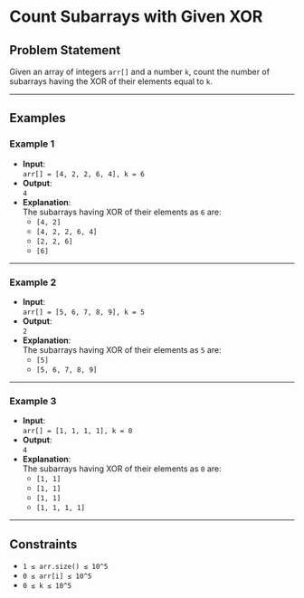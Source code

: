 # Count Subarrays with Given XOR

## Problem Statement
Given an array of integers `arr[]` and a number `k`, count the number of subarrays having the XOR of their elements equal to `k`.

---

## Examples

### Example 1
- **Input**:  
  `arr[] = [4, 2, 2, 6, 4], k = 6`
- **Output**:  
  `4`
- **Explanation**:  
  The subarrays having XOR of their elements as `6` are:  
  - `[4, 2]`  
  - `[4, 2, 2, 6, 4]`  
  - `[2, 2, 6]`  
  - `[6]`  

---

### Example 2
- **Input**:  
  `arr[] = [5, 6, 7, 8, 9], k = 5`
- **Output**:  
  `2`
- **Explanation**:  
  The subarrays having XOR of their elements as `5` are:  
  - `[5]`  
  - `[5, 6, 7, 8, 9]`  

---

### Example 3
- **Input**:  
  `arr[] = [1, 1, 1, 1], k = 0`
- **Output**:  
  `4`
- **Explanation**:  
  The subarrays having XOR of their elements as `0` are:  
  - `[1, 1]`  
  - `[1, 1]`  
  - `[1, 1]`  
  - `[1, 1, 1, 1]`  

---

## Constraints
- `1 ≤ arr.size() ≤ 10^5`
- `0 ≤ arr[i] ≤ 10^5`
- `0 ≤ k ≤ 10^5`
